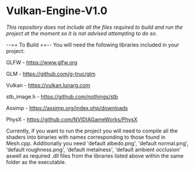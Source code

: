 # Vulkan-Engine-V1.0

*This repository does not include all the files required to build and run the project at the moment so it is not advised attempting to do so.*

--== To Build ==--
You will need the following libraries included in your project:

GLFW - https://www.glfw.org

GLM - https://github.com/g-truc/glm

Vulkan - https://vulkan.lunarg.com

stb_image.h - https://github.com/nothings/stb

Assimp - https://assimp.org/index.php/downloads

PhysX - https://github.com/NVIDIAGameWorks/PhysX

Currently, if you want to run the project you will need to compile all the shaders into binaries with names corresponding to those found in Mesh.cpp.
Additionally you need 'default albedo.png', 'default normal.png', 'default roughness.png', 'default metalness', 'default ambient occlusion' aswell as required .dll files from the libraries listed above within the same folder as the executable. 
